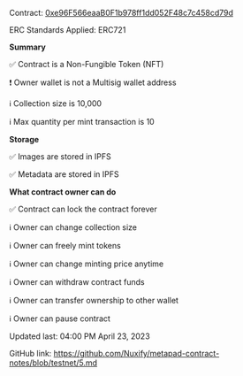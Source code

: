 Contract: [0xe96F566eaaB0F1b978ff1dd052F48c7c458cd79d](https://mumbai.polygonscan.com/address/0xe96F566eaaB0F1b978ff1dd052F48c7c458cd79d#code)

ERC Standards Applied: ERC721

**Summary**

✅ Contract is a Non-Fungible Token (NFT)

❗ Owner wallet is not a Multisig wallet address

ℹ️ Collection size is 10,000

ℹ️ Max quantity per mint transaction is 10

**Storage**

✅ Images are stored in IPFS

✅ Metadata are stored in IPFS

**What contract owner can do**

✅ Contract can lock the contract forever

ℹ️ Owner can change collection size

ℹ️ Owner can freely mint tokens 

ℹ️ Owner can change minting price anytime

ℹ️ Owner can withdraw contract funds

ℹ️ Owner can transfer ownership to other wallet

ℹ️ Owner can pause contract

Updated last: 04:00 PM April 23, 2023

GitHub link: https://github.com/Nuxify/metapad-contract-notes/blob/testnet/5.md
